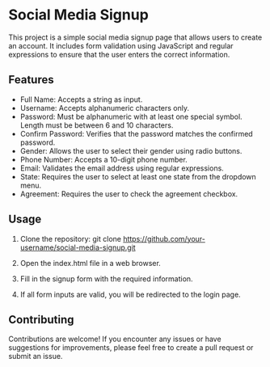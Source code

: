 # Social Media Signup

This project is a simple social media signup page that allows users to create an account. It includes form validation using JavaScript and regular expressions to ensure that the user enters the correct information.

## Features

- Full Name: Accepts a string as input.
- Username: Accepts alphanumeric characters only.
- Password: Must be alphanumeric with at least one special symbol. Length must be between 6 and 10 characters.
- Confirm Password: Verifies that the password matches the confirmed password.
- Gender: Allows the user to select their gender using radio buttons.
- Phone Number: Accepts a 10-digit phone number.
- Email: Validates the email address using regular expressions.
- State: Requires the user to select at least one state from the dropdown menu.
- Agreement: Requires the user to check the agreement checkbox.

## Usage

1. Clone the repository: git clone https://github.com/your-username/social-media-signup.git
2. Open the index.html file in a web browser.

3. Fill in the signup form with the required information.

4. If all form inputs are valid, you will be redirected to the login page.

## Contributing

Contributions are welcome! If you encounter any issues or have suggestions for improvements, please feel free to create a pull request or submit an issue.
